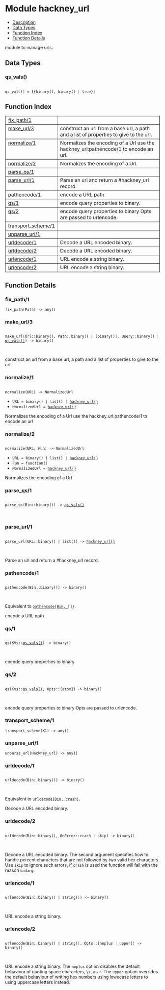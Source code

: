 

# Module hackney_url #
* [Description](#description)
* [Data Types](#types)
* [Function Index](#index)
* [Function Details](#functions)

module to manage urls.

<a name="types"></a>

## Data Types ##




### <a name="type-qs_vals">qs_vals()</a> ###


<pre><code>
qs_vals() = [{binary(), binary() | true}]
</code></pre>

<a name="index"></a>

## Function Index ##


<table width="100%" border="1" cellspacing="0" cellpadding="2" summary="function index"><tr><td valign="top"><a href="#fix_path-1">fix_path/1</a></td><td></td></tr><tr><td valign="top"><a href="#make_url-3">make_url/3</a></td><td> construct an url from a base url, a path and a list of
properties to give to the url.</td></tr><tr><td valign="top"><a href="#normalize-1">normalize/1</a></td><td>Normalizes the encoding of a Url
use the hackney_url:pathencode/1 to encode an url.</td></tr><tr><td valign="top"><a href="#normalize-2">normalize/2</a></td><td>Normalizes the encoding of a Url.</td></tr><tr><td valign="top"><a href="#parse_qs-1">parse_qs/1</a></td><td></td></tr><tr><td valign="top"><a href="#parse_url-1">parse_url/1</a></td><td>Parse an url and return a #hackney_url record.</td></tr><tr><td valign="top"><a href="#pathencode-1">pathencode/1</a></td><td>encode a URL path.</td></tr><tr><td valign="top"><a href="#qs-1">qs/1</a></td><td>encode query properties to binary.</td></tr><tr><td valign="top"><a href="#qs-2">qs/2</a></td><td>encode query properties to binary
Opts are passed to urlencode.</td></tr><tr><td valign="top"><a href="#transport_scheme-1">transport_scheme/1</a></td><td></td></tr><tr><td valign="top"><a href="#unparse_url-1">unparse_url/1</a></td><td></td></tr><tr><td valign="top"><a href="#urldecode-1">urldecode/1</a></td><td>Decode a URL encoded binary.</td></tr><tr><td valign="top"><a href="#urldecode-2">urldecode/2</a></td><td>Decode a URL encoded binary.</td></tr><tr><td valign="top"><a href="#urlencode-1">urlencode/1</a></td><td>URL encode a string binary.</td></tr><tr><td valign="top"><a href="#urlencode-2">urlencode/2</a></td><td>URL encode a string binary.</td></tr></table>


<a name="functions"></a>

## Function Details ##

<a name="fix_path-1"></a>

### fix_path/1 ###

`fix_path(Path) -> any()`

<a name="make_url-3"></a>

### make_url/3 ###

<pre><code>
make_url(Url::binary(), Path::binary() | [binary()], Query::binary() | <a href="#type-qs_vals">qs_vals()</a>) -&gt; binary()
</code></pre>
<br />

construct an url from a base url, a path and a list of
properties to give to the url.

<a name="normalize-1"></a>

### normalize/1 ###

<pre><code>
normalize(URL) -&gt; NormalizedUrl
</code></pre>

<ul class="definitions"><li><code>URL = binary() | list() | <a href="#type-hackney_url">hackney_url()</a></code></li><li><code>NormalizedUrl = <a href="#type-hackney_url">hackney_url()</a></code></li></ul>

Normalizes the encoding of a Url
use the hackney_url:pathencode/1 to encode an url

<a name="normalize-2"></a>

### normalize/2 ###

<pre><code>
normalize(URL, Fun) -&gt; NormalizedUrl
</code></pre>

<ul class="definitions"><li><code>URL = binary() | list() | <a href="#type-hackney_url">hackney_url()</a></code></li><li><code>Fun = function()</code></li><li><code>NormalizedUrl = <a href="#type-hackney_url">hackney_url()</a></code></li></ul>

Normalizes the encoding of a Url

<a name="parse_qs-1"></a>

### parse_qs/1 ###

<pre><code>
parse_qs(Bin::binary()) -&gt; <a href="#type-qs_vals">qs_vals()</a>
</code></pre>
<br />

<a name="parse_url-1"></a>

### parse_url/1 ###

<pre><code>
parse_url(URL::binary() | list()) -&gt; <a href="#type-hackney_url">hackney_url()</a>
</code></pre>
<br />

Parse an url and return a #hackney_url record.

<a name="pathencode-1"></a>

### pathencode/1 ###

<pre><code>
pathencode(Bin::binary()) -&gt; binary()
</code></pre>
<br />

Equivalent to [`pathencode(Bin, [])`](#pathencode-2).

encode a URL path

<a name="qs-1"></a>

### qs/1 ###

<pre><code>
qs(KVs::<a href="#type-qs_vals">qs_vals()</a>) -&gt; binary()
</code></pre>
<br />

encode query properties to binary

<a name="qs-2"></a>

### qs/2 ###

<pre><code>
qs(KVs::<a href="#type-qs_vals">qs_vals()</a>, Opts::[atom]) -&gt; binary()
</code></pre>
<br />

encode query properties to binary
Opts are passed to urlencode.

<a name="transport_scheme-1"></a>

### transport_scheme/1 ###

`transport_scheme(X1) -> any()`

<a name="unparse_url-1"></a>

### unparse_url/1 ###

`unparse_url(Hackney_url) -> any()`

<a name="urldecode-1"></a>

### urldecode/1 ###

<pre><code>
urldecode(Bin::binary()) -&gt; binary()
</code></pre>
<br />

Equivalent to [`urldecode(Bin, crash)`](#urldecode-2).

Decode a URL encoded binary.

<a name="urldecode-2"></a>

### urldecode/2 ###

<pre><code>
urldecode(Bin::binary(), OnError::crash | skip) -&gt; binary()
</code></pre>
<br />

Decode a URL encoded binary.
The second argument specifies how to handle percent characters that are not
followed by two valid hex characters. Use `skip` to ignore such errors,
if `crash` is used the function will fail with the reason `badarg`.

<a name="urlencode-1"></a>

### urlencode/1 ###

<pre><code>
urlencode(Bin::binary() | string()) -&gt; binary()
</code></pre>
<br />

URL encode a string binary.

<a name="urlencode-2"></a>

### urlencode/2 ###

<pre><code>
urlencode(Bin::binary() | string(), Opts::[noplus | upper]) -&gt; binary()
</code></pre>
<br />

URL encode a string binary.
The `noplus` option disables the default behaviour of quoting space
characters, `\s`, as `+`. The `upper` option overrides the default behaviour
of writing hex numbers using lowecase letters to using uppercase letters
instead.

